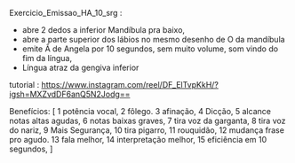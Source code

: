 Exercicio_Emissao_HA_10_srg :
- abre 2 dedos a inferior Mandíbula pra baixo,
- abre a parte superior dos lábios no mesmo desenho de O da mandíbula
- emite Â de Angela por 10 segundos, sem muito volume, som vindo do fim da língua,
- Língua atraz da gengiva inferior 

tutorial : https://www.instagram.com/reel/DF_ElTvpKkH/?igsh=MXZvdDF6anQ5N2Jodg==

Benefícios: [
 1 potência vocal, 2 fôlego. 3 afinação,  4 Dicção,  5 alcance notas altas agudas, 6 notas baixas graves, 7 tira voz da garganta, 8 tira voz do nariz, 9 Mais Segurança,  10 tira pigarro, 11 rouquidão,  12 mudança frase pro agudo. 13 fala melhor, 14 interpretação melhor, 15 eficiência em 10 segundos,
] 